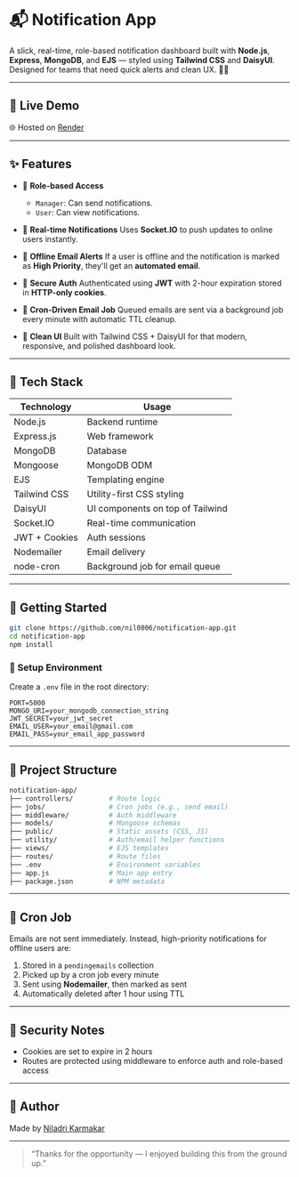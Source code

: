 # 📬 Notification App

A slick, real-time, role-based notification dashboard built with **Node.js**, **Express**, **MongoDB**, and **EJS** — styled using **Tailwind CSS** and **DaisyUI**. Designed for teams that need quick alerts and clean UX. 🧠💥

---

## 🔗 Live Demo

🌐 Hosted on [Render](https://notification-app-khbv.onrender.com)

---

## ✨ Features

* 👥 **Role-based Access**

  * `Manager`: Can send notifications.
  * `User`: Can view notifications.

* 🔔 **Real-time Notifications**
  Uses **Socket.IO** to push updates to online users instantly.

* 📩 **Offline Email Alerts**
  If a user is offline and the notification is marked as **High Priority**, they'll get an **automated email**.

* 🔡️ **Secure Auth**
  Authenticated using **JWT** with 2-hour expiration stored in **HTTP-only cookies**.

* 🧠 **Cron-Driven Email Job**
  Queued emails are sent via a background job every minute with automatic TTL cleanup.

* 💅 **Clean UI**
  Built with Tailwind CSS + DaisyUI for that modern, responsive, and polished dashboard look.

---

## 🧰 Tech Stack

| Technology    | Usage                            |
| ------------- | -------------------------------- |
| Node.js       | Backend runtime                  |
| Express.js    | Web framework                    |
| MongoDB       | Database                         |
| Mongoose      | MongoDB ODM                      |
| EJS           | Templating engine                |
| Tailwind CSS  | Utility-first CSS styling        |
| DaisyUI       | UI components on top of Tailwind |
| Socket.IO     | Real-time communication          |
| JWT + Cookies | Auth sessions                    |
| Nodemailer    | Email delivery                   |
| node-cron     | Background job for email queue   |

---

## 🚀 Getting Started

```bash
git clone https://github.com/nil0006/notification-app.git
cd notification-app
npm install
```

### 🔐 Setup Environment

Create a `.env` file in the root directory:

```env
PORT=5000
MONGO_URI=your_mongodb_connection_string
JWT_SECRET=your_jwt_secret
EMAIL_USER=your_email@gmail.com
EMAIL_PASS=your_email_app_password
```

---

## 🔁 Project Structure

```bash
notification-app/
├── controllers/         # Route logic
├── jobs/                # Cron jobs (e.g., send email)
├── middleware/          # Auth middleware
├── models/              # Mongoose schemas
├── public/              # Static assets (CSS, JS)
├── utility/             # Auth/email helper functions
├── views/               # EJS templates
├── routes/              # Route files
├── .env                 # Environment variables
├── app.js               # Main app entry
├── package.json         # NPM metadata
```

---

## 📅 Cron Job

Emails are not sent immediately. Instead, high-priority notifications for offline users are:

1. Stored in a `pendingemails` collection
2. Picked up by a cron job every minute
3. Sent using **Nodemailer**, then marked as sent
4. Automatically deleted after 1 hour using TTL

---

## 🚩 Security Notes

* Cookies are set to expire in 2 hours
* Routes are protected using middleware to enforce auth and role-based access

---

## 👋 Author

Made by [Niladri Karmakar](https://github.com/nil0006) 

---

> “Thanks for the opportunity — I enjoyed building this from the ground up.”
